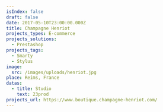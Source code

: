 ```yaml
---
isIndex: false
draft: false
date: 2017-05-10T23:00:00.000Z
title: Champagne Henriot
projects_types: E-commerce
projects_solutions:
  - Prestashop
projects_tags:
  - Smarty
  - Stylus
image:
  src: /images/uploads/henriot.jpg
place: Reims, France
datas:
  - title: Studio
    text: 23prod
projects_url: https://www.boutique.champagne-henriot.com/
---
```

